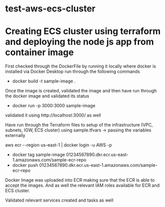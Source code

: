 # test-aws-ecs-cluster
Creating ECS cluster using terraform and deploying the node js app from container image
================================================
First checked through the DockerFile by running it locally where docker is installed via Docker Desktop
run through the following commands
  - docker build -t sample-image .

Once the image is created, validated the image and then have run through the docker image and validated its status
- docker run -p 3000:3000 sample-image

validated it using http://localhost:3000/ as well

Have run through the Terraform files to setup of the infrastructure (VPC, subnets, IGW, ECS cluster) using sample.tfvars -> passing the variables externally

aws ecr --region us-east-1 | docker login -u AWS -p <key> <ECR-repo-URI>

- docker tag sample-image 01234567890.dkr.ecr.us-east-1.amazonaws.com/sample-ecr-repo
- docker push 01234567890.dkr.ecr.us-east-1.amazonaws.com/sample-ecr-repo

Docker Image was uploaded into ECR making sure that the ECR is able to accept the images. And as well the relevant IAM roles available for ECR and ECS cluster.

Validated relevant services created and tasks as well

